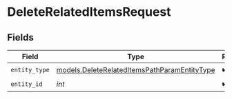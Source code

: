# DeleteRelatedItemsRequest


## Fields

| Field                                                                                              | Type                                                                                               | Required                                                                                           | Description                                                                                        |
| -------------------------------------------------------------------------------------------------- | -------------------------------------------------------------------------------------------------- | -------------------------------------------------------------------------------------------------- | -------------------------------------------------------------------------------------------------- |
| `entity_type`                                                                                      | [models.DeleteRelatedItemsPathParamEntityType](../models/deleterelateditemspathparamentitytype.md) | :heavy_check_mark:                                                                                 | N/A                                                                                                |
| `entity_id`                                                                                        | *int*                                                                                              | :heavy_check_mark:                                                                                 | N/A                                                                                                |